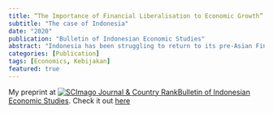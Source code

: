 ```yaml
---
title: “The Importance of Financial Liberalisation to Economic Growth”
subtitle: "The case of Indonesia"
date: "2020"
publication: "Bulletin of Indonesian Economic Studies"
abstract: "Indonesia has been struggling to return to its pre-Asian Financial Crisis growth level. The government, realising the needs for external finance, is trying to formulate more liberalised investment policies, both on the portfolio investment and direct investment, while also controlling the risk premia that may be associated with financial liberalisation. This paper examines the mechanisms afforded by the policies to, among other things, improve access to finance and encourage productivity growth through more effective matching of labour and capital, as well as attaining global best practices. The potential gains to the Indonesian economy are illustrated using a version of the GTAP model extended to model possible changes in the cost of capital in the standard version of the model. The results provide an indication of the substantial potential economic benefits that could accrue to the Indonesian economy, if the government let a potentially short-term trade deficit."
categories: [Publication]
tags: [Economics, Kebijakan]
featured: true
---
```


My preprint at <a href="https://www.scimagojr.com/journalsearch.php?q=19966&amp;tip=sid&amp;exact=no" title="SCImago Journal &amp; Country Rank"><img border="0" src="https://www.scimagojr.com/journal_img.php?id=19966" alt="SCImago Journal &amp; Country Rank"  />Bulletin of Indonesian Economic Studies</a>. Check it out [here](https://www-tandfonline-com.virtual.anu.edu.au/doi/full/10.1080/00074918.2020.1747596)